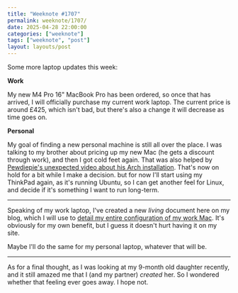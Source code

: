 ```yaml
---
title: "Weeknote #1707"
permalink: weeknote/1707/
date: 2025-04-28 22:00:00
categories: ["weeknote"]
tags: ["weeknote", "post"]
layout: layouts/post
---
```


Some more laptop updates this week:

**Work**

My new M4 Pro 16" MacBook Pro has been ordered, so once that has arrived, I will officially purchase my current work laptop. The current price is around £425, which isn't bad, but there's also a change it will decrease as time goes on.

**Personal**

My goal of finding a new personal machine is still all over the place. I was talking to my brother about pricing up my new Mac (he gets a discount through work), and then I got cold feet again. That was also helped by [Pewdiepie's unexpected video about his Arch installation][pdp]. That's now on hold for a bit while I make a decision. but for now I'll start using my ThinkPad again, as it's running Ubuntu, so I can get another feel for Linux, and decide if it's something I want to run long-term.

***

Speaking of my work laptop, I've created a new *living* document here on my blog, which I will use to [detail my entire configuration of my work Mac][ld]. It's obviously for my own benefit, but I guess it doesn't hurt having it on my site.

Maybe I'll do the same for my personal laptop, whatever that will be.

***

As for a final thought, as I was looking at my 9-month old daughter recently, and it still amazed me that I (and my partner) *created* her. So I wondered whether that feeling ever goes away. I hope not.


[pdp]: https://www.youtube.com/watch?v=pVI_smLgTY0
[ld]: https://chrishannah.me/living/mac-setup-work
